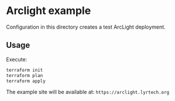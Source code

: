 # Arclight example

Configuration in this directory creates a test ArcLight deployment.

## Usage

Execute:

```bash
terraform init
terraform plan
terraform apply
```

The example site will be available at: `https://arclight.lyrtech.org`
